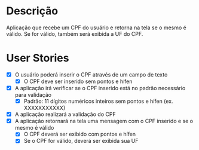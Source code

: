 # Descrição

Aplicação que recebe um CPF do usuário e retorna na tela se o mesmo é válido. Se for válido, também será exibida a UF do CPF.

# User Stories

- [X] O usuário poderá inserir o CPF através de um campo de texto
    - [X] O CPF deve ser inserido sem pontos e hífen
- [X] A aplicação irá verificar se o CPF inserido está no padrão necessário para validação
    - [X] Padrão: 11 dígitos numéricos inteiros sem pontos e hífen (ex. XXXXXXXXXXX)
- [X] A aplicação realizará a validação do CPF
- [X] A aplicação retornará na tela uma mensagem com o CPF inserido e se o mesmo é válido
    - [X] O CPF deverá ser exibido com pontos e hífen
    - [X] Se o CPF for válido, deverá ser exibida sua UF
